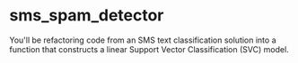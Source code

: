 # sms_spam_detector
You'll be refactoring code from an SMS text classification solution into a function that constructs a linear Support Vector Classification (SVC) model.
